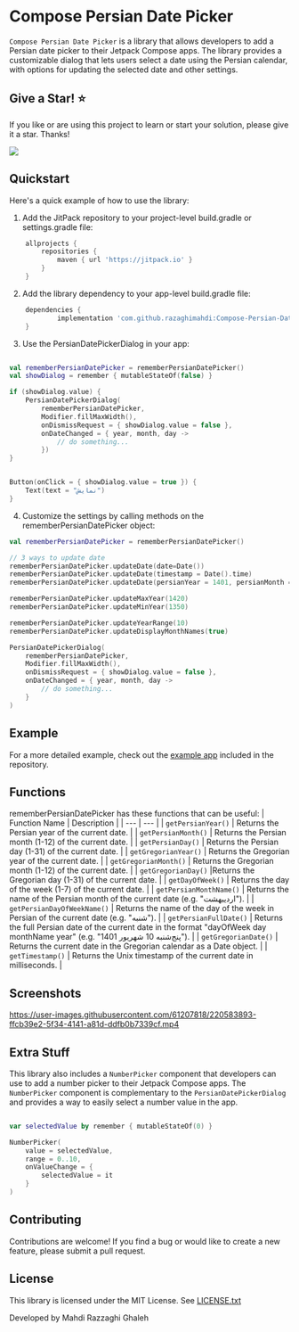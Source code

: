 # Compose Persian Date Picker

`Compose Persian Date Picker` is a library that allows developers to add a Persian date picker to their Jetpack Compose apps. 
The library provides a customizable dialog that lets users select a date using the Persian calendar,
with options for updating the selected date and other settings.

## Give a Star! ⭐
If you like or are using this project to learn or start your solution, please give it a star. Thanks!


[![](https://jitpack.io/v/razaghimahdi/Compose-Persian-Date-Picker.svg)](https://jitpack.io/#razaghimahdi/Compose-Persian-Date-Picker)


## Quickstart

Here's a quick example of how to use the library:

1. Add the JitPack repository to your project-level build.gradle or settings.gradle file:

```groovy
	allprojects {
		repositories {
			maven { url 'https://jitpack.io' }
		}
	}
```

2. Add the library dependency to your app-level build.gradle file:

```groovy
    dependencies {
            implementation 'com.github.razaghimahdi:Compose-Persian-Date-Picker:1.0.4'
    } 
```

3. Use the PersianDatePickerDialog in your app:

```kotlin

val rememberPersianDatePicker = rememberPersianDatePicker()
val showDialog = remember { mutableStateOf(false) }

if (showDialog.value) {
    PersianDatePickerDialog(
        rememberPersianDatePicker,
        Modifier.fillMaxWidth(),
        onDismissRequest = { showDialog.value = false },
        onDateChanged = { year, month, day ->
            // do something...
        })
}


Button(onClick = { showDialog.value = true }) {
    Text(text = "نمایش")
}
```

4. Customize the settings by calling methods on the rememberPersianDatePicker object:

```Kotlin
val rememberPersianDatePicker = rememberPersianDatePicker()

// 3 ways to update date
rememberPersianDatePicker.updateDate(date=Date())
rememberPersianDatePicker.updateDate(timestamp = Date().time)
rememberPersianDatePicker.updateDate(persianYear = 1401, persianMonth = 12, persianDay = 20)

rememberPersianDatePicker.updateMaxYear(1420)
rememberPersianDatePicker.updateMinYear(1350)

rememberPersianDatePicker.updateYearRange(10)
rememberPersianDatePicker.updateDisplayMonthNames(true)

PersianDatePickerDialog(
    rememberPersianDatePicker,
    Modifier.fillMaxWidth(),
    onDismissRequest = { showDialog.value = false },
    onDateChanged = { year, month, day ->
        // do something...
    }
)
```
## Example
For a more detailed example, check out the [example app](https://github.com/razaghimahdi/Compose-Persian-Date-Picker/blob/master/app/src/main/java/com/razaghimahdi/composepersiandatepicker/MainActivity.kt) included in the repository.

## Functions
rememberPersianDatePicker has these functions that can be useful:
| Function Name | Description |
| --- | --- |
| `getPersianYear()` | Returns the Persian year of the current date. |
| `getPersianMonth()` | Returns the Persian month (1-12) of the current date. |
| `getPersianDay()` | Returns the Persian day (1-31) of the current date. |
| `getGregorianYear()` | Returns the Gregorian year of the current date. |
| `getGregorianMonth()` | Returns the Gregorian month (1-12) of the current date. |
| `getGregorianDay()` |Returns the Gregorian day (1-31) of the current date. |
| `getDayOfWeek()` | Returns the day of the week (1-7) of the current date. |
| `getPersianMonthName()` | Returns the name of the Persian month of the current date (e.g. "اردیبهشت"). |
| `getPersianDayOfWeekName()` | Returns the name of the day of the week in Persian of the current date (e.g. "شنبه"). |
| `getPersianFullDate()` | Returns the full Persian date of the current date in the format "dayOfWeek day monthName year" (e.g. "پنج‌شنبه  10  شهریور  1401"). |
| `getGregorianDate()` | Returns the current date in the Gregorian calendar as a Date object. |
| `getTimestamp()` | Returns the Unix timestamp of the current date in milliseconds. |

## Screenshots
https://user-images.githubusercontent.com/61207818/220583893-ffcb39e2-5f34-4141-a81d-ddfb0b7339cf.mp4

## Extra Stuff

This library also includes a `NumberPicker` component that developers can use to add a number picker to their Jetpack Compose apps. 
The `NumberPicker` component is complementary to the `PersianDatePickerDialog` and provides a way to easily select a number value in the app.

```Kotlin

var selectedValue by remember { mutableStateOf(0) }

NumberPicker(
    value = selectedValue,
    range = 0..10,
    onValueChange = {
        selectedValue = it
    }
)


```
## Contributing
Contributions are welcome! If you find a bug or would like to create a new feature, please submit a pull request.

## License
This library is licensed under the MIT License. See [LICENSE.txt](https://github.com/razaghimahdi/Compose-Persian-Date)

Developed by Mahdi Razzaghi Ghaleh
